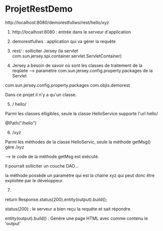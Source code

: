 # ProjetRestDemo

http://localhost:8080/demorestfullws/rest/hello/xyz


1) http://localhost:8080 : entrée dans le serveur d'application

2) demorestfullws : application qui va gérer la requête

3) rest/ : solliciter Jersey (la servlet com.sun.jersey.spi.container.servlet.ServletContainer)

4) Jersey a besoin de savoir où sont les classes de traitement de la reqûete
--> paramètre com.sun.jersey.config.property.packages  de la Servlet

<init-param>
		     <param-name>com.sun.jersey.config.property.packages</param-name>
		     <param-value>com.objis.demorest</param-value>
		</init-param>

Dans ce projet il n'y a qu'un classe.

5) / hello/

Parmi les classes élligibles, seule la classe HelloService  supporte l'url hello/	

@Path("/hello")

6) /xyz

Parmi les méthodes de la classe HelloServic, seule la méthode getMsg() gère /xyz

--> le code de la méthode getMsg est exécuté.

Il pourrait solliciter un couche DAO...

la méthode possède un paramètre qui est la chaine xyz qui peut donc être exploitée par le développeur.

7)

return Response.status(200).entity(output).build();

status(200) : le serveur a bien reçu la requête et sait répondre.

entity(output).build() : Gènère une page HTML avec comme contenu le 'output'
